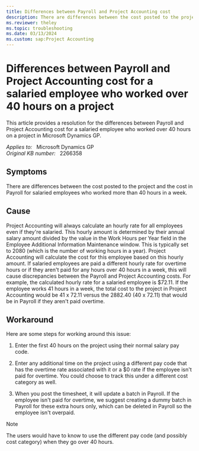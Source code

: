```yaml
---
title: Differences between Payroll and Project Accounting cost
description: There are differences between the cost posted to the project and the cost in Payroll for salaried employees who worked more than 40 hours in a week. Provides a resolution.
ms.reviewer: theley
ms.topic: troubleshooting
ms.date: 03/13/2024
ms.custom: sap:Project Accounting
---
```

# Differences between Payroll and Project Accounting cost for a salaried employee who worked over 40 hours on a project

This article provides a resolution for the differences between Payroll and Project Accounting cost for a salaried employee who worked over 40 hours on a project in Microsoft Dynamics GP.

_Applies to:_ &nbsp; Microsoft Dynamics GP  
_Original KB number:_ &nbsp; 2266358

## Symptoms

There are differences between the cost posted to the project and the cost in Payroll for salaried employees who worked more than 40 hours in a week.

## Cause

Project Accounting will always calculate an hourly rate for all employees even if they're salaried. This hourly amount is determined by their annual salary amount divided by the value in the Work Hours per Year field in the Employee Additional Information Maintenance window. This is typically set to 2080 (which is the number of working hours in a year). Project Accounting will calculate the cost for this employee based on this hourly amount. If salaried employees are paid a different hourly rate for overtime hours or if they aren't paid for any hours over 40 hours in a week, this will cause discrepancies between the Payroll and Project Accounting costs. For example, the calculated hourly rate for a salaried employee is $72.11. If the employee works 41 hours in a week, the total cost to the project in Project Accounting would be 41 x 72.11 versus the 2882.40 (40 x 72.11) that would be in Payroll if they aren't paid overtime.

## Workaround

Here are some steps for working around this issue:

1. Enter the first 40 hours on the project using their normal salary pay code.

2. Enter any additional time on the project using a different pay code that has the overtime rate associated with it or a $0 rate if the employee isn't paid for overtime. You could choose to track this under a different cost category as well.

3. When you post the timesheet, it will update a batch in Payroll. If the employee isn't paid for overtime, we suggest creating a dummy batch in Payroll for these extra hours only, which can be deleted in Payroll so the employee isn't overpaid.

> [!NOTE]
> The users would have to know to use the different pay code (and possibly cost category) when they go over 40 hours.
